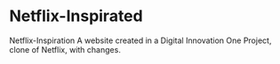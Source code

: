 # Netflix-Inspirated
Netflix-Inspiration A website created in a Digital Innovation One Project, clone of Netflix, with changes.
